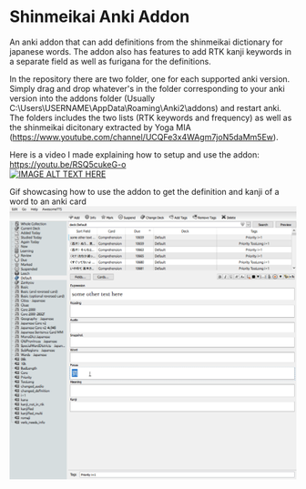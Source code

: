 # Shinmeikai Anki Addon
An anki addon that can add definitions from the shinmeikai dictionary for japanese words. The addon also has features to add RTK kanji keywords in a separate field as well as furigana for the definitions.  
  
In the repository there are two folder, one for each supported anki version. Simply drag and drop whatever's in the folder corresponding to your anki version into the addons folder (Usually C:\Users\USERNAME\AppData\Roaming\Anki2\addons) and restart anki.  The folders includes the two lists (RTK keywords and frequency) as well as the shinmeikai dicitonary extracted by Yoga MIA (https://www.youtube.com/channel/UCQFe3x4WAgm7joN5daMm5Ew).  
  
Here is a video I made explaining how to setup and use the addon:  
https://youtu.be/RSQ5cukeG-o  
[![IMAGE ALT TEXT HERE](https://img.youtube.com/vi/RSQ5cukeG-o/0.jpg)](https://youtu.be/RSQ5cukeG-o)  
  
Gif showcasing how to use the addon to get the definition and kanji of a word to an anki card  
![](showcase.gif)
